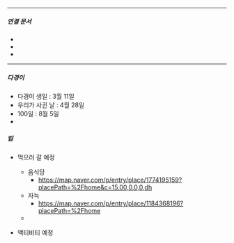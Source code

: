 

----
##### 연결 문서

- 
- 
- 
---

##### 다경이 
- 다경이 생일 : 3월 11일
- 우리가 사귄 날 : 4월 28일
- 100일 : 8월 5일
- 

##### 띱
- 먹으러 갈 예정
	- 움식당
		- https://map.naver.com/p/entry/place/1774195159?placePath=%2Fhome&c=15.00,0,0,0,dh
	- 자늑
		- https://map.naver.com/p/entry/place/1184368196?placePath=%2Fhome
	- 

- 액티비티 예정


##### 